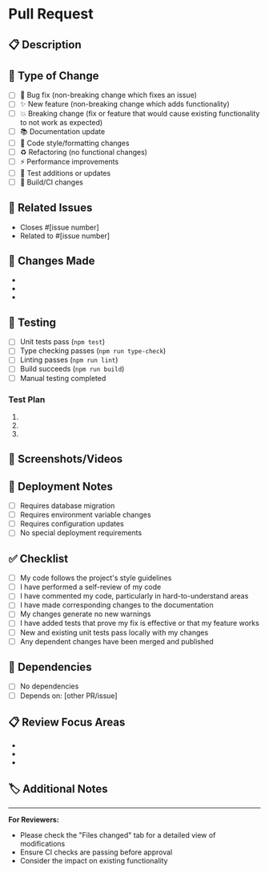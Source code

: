 # Pull Request

## 📋 Description
<!-- Provide a brief description of the changes in this PR -->

## 🎯 Type of Change
<!-- Mark the relevant option with an "x" -->
- [ ] 🐛 Bug fix (non-breaking change which fixes an issue)
- [ ] ✨ New feature (non-breaking change which adds functionality)
- [ ] 💥 Breaking change (fix or feature that would cause existing functionality to not work as expected)
- [ ] 📚 Documentation update
- [ ] 🎨 Code style/formatting changes
- [ ] ♻️ Refactoring (no functional changes)
- [ ] ⚡ Performance improvements
- [ ] 🧪 Test additions or updates
- [ ] 🔧 Build/CI changes

## 🔗 Related Issues
<!-- Link to any related issues or tasks -->
- Closes #[issue number]
- Related to #[issue number]

## 📝 Changes Made
<!-- Describe the changes made in detail -->
- 
- 
- 

## 🧪 Testing
<!-- Describe how you tested your changes -->
- [ ] Unit tests pass (`npm test`)
- [ ] Type checking passes (`npm run type-check`)
- [ ] Linting passes (`npm run lint`)
- [ ] Build succeeds (`npm run build`)
- [ ] Manual testing completed

### Test Plan
<!-- Describe your testing approach -->
1. 
2. 
3. 

## 📸 Screenshots/Videos
<!-- Add screenshots or videos if applicable -->

## 🚀 Deployment Notes
<!-- Any special considerations for deployment -->
- [ ] Requires database migration
- [ ] Requires environment variable changes
- [ ] Requires configuration updates
- [ ] No special deployment requirements

## ✅ Checklist
<!-- Ensure all items are checked before requesting review -->
- [ ] My code follows the project's style guidelines
- [ ] I have performed a self-review of my code
- [ ] I have commented my code, particularly in hard-to-understand areas
- [ ] I have made corresponding changes to the documentation
- [ ] My changes generate no new warnings
- [ ] I have added tests that prove my fix is effective or that my feature works
- [ ] New and existing unit tests pass locally with my changes
- [ ] Any dependent changes have been merged and published

## 🔄 Dependencies
<!-- List any dependencies this PR has -->
- [ ] No dependencies
- [ ] Depends on: [other PR/issue]

## 📋 Review Focus Areas
<!-- Guide reviewers on what to focus on -->
- 
- 
- 

## 🏷️ Additional Notes
<!-- Any additional information that would be helpful to reviewers -->

---

**For Reviewers:**
- Please check the "Files changed" tab for a detailed view of modifications
- Ensure CI checks are passing before approval
- Consider the impact on existing functionality